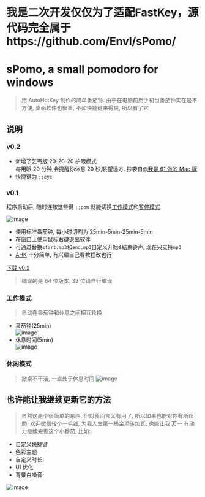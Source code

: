 # 我是二次开发仅仅为了适配FastKey，源代码完全属于https://github.com/Envl/sPomo/


# sPomo, a small pomodoro for windows

> 用 AutoHotKey 制作的简单番茄钟. 由于在电脑前用手机当番茄钟实在是不方便, 桌面软件也很重, 不如快捷键来得爽, 所以有了它

## 说明


### v0.2

- 新增了乞丐版 20-20-20 护眼模式\
  每用眼 20 分钟,会提醒你休息 20 秒,眺望远方. 抄袭自[@我是 61 做的 Mac 版](https://m.okjike.com/originalPosts/5c9af345f601b00011b72d35?username=966e3733-b07a-4614-a0d7-748cd07a5d7b)
- 快捷键为 `;;eye`

### v0.1

程序启动后, 随时连按这些键 `;;pom` 就能切换[工作模式](#工作模式)和[暂停模式](#暂停掀桌模式)

![image](https://github.com/Envl/sPomo/blob/master/img/1.png)

- 使用标准番茄钟, 每小时切割为 25min-5min-25min-5min
- 在窗口上使用鼠标右键退出软件
- 可通过替换`start.mp3`和`end.mp3`自定义开始&结束铃声, 现在只支持`mp3`
- [AHK](https://www.autohotkey.com/) 十分简单, 有兴趣自己看教程改也行

[下载 v0.2](https://github.com/Envl/sPomo/releases/download/v0.2/sPomo.zip)

> 编译的是 64 位版本, 32 位请自行编译

### 工作模式
>自动在番茄钟和休息之间相互轮换
- 番茄钟(25min)\
  ![image](https://github.com/Envl/sPomo/blob/master/img/2-0.png)
- 休息时间(5min)\
  ![image](https://github.com/Envl/sPomo/blob/master/img/2-1.png)

### 休闲模式
> 掀桌不干活, 一直处于休息时间
![image](https://github.com/Envl/sPomo/blob/master/img/3.png)

## 也许能让我继续更新它的方法

> 虽然这是个很简单的东西, 但对我而言太有用了, 所以如果也能对你有所帮助, 欢迎微信转个一毛钱, 为我人生第一桶金添砖加瓦, 也能让我 **万一** 有动力继续完善这个小番茄, 比如:

- 自定义快捷键
- 色彩主题
- 自定义时长
- UI 优化
- 背景白噪音

![image](https://github.com/Envl/sPomo/blob/master/img/qr.png)
